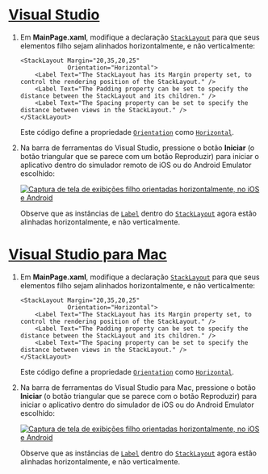 # <a name="visual-studiotabvswin"></a>[Visual Studio](#tab/vswin)

1. Em **MainPage.xaml**, modifique a declaração [`StackLayout`](xref:Xamarin.Forms.StackLayout) para que seus elementos filho sejam alinhados horizontalmente, e não verticalmente:

    ```xaml
    <StackLayout Margin="20,35,20,25"
                 Orientation="Horizontal">
        <Label Text="The StackLayout has its Margin property set, to control the rendering position of the StackLayout." />
        <Label Text="The Padding property can be set to specify the distance between the StackLayout and its children." />
        <Label Text="The Spacing property can be set to specify the distance between views in the StackLayout." />
    </StackLayout>
    ```

    Este código define a propriedade [`Orientation`](xref:Xamarin.Forms.StackLayout.Orientation) como [`Horizontal`](xref:Xamarin.Forms.StackOrientation.Horizontal).

1. Na barra de ferramentas do Visual Studio, pressione o botão **Iniciar** (o botão triangular que se parece com um botão Reproduzir) para iniciar o aplicativo dentro do simulador remoto de iOS ou do Android Emulator escolhido:

    [![Captura de tela de exibições filho orientadas horizontalmente, no iOS e Android](../images/orientation.png "StackLayout contendo instâncias de Rótulo orientadas horizontalmente")](../images/orientation-large.png#lightbox "StackLayout contendo instâncias de Rótulo orientadas horizontalmente")

    Observe que as instâncias de [`Label`](xref:Xamarin.Forms.Label) dentro do [`StackLayout`](xref:Xamarin.Forms.StackLayout) agora estão alinhadas horizontalmente, e não verticalmente.

# <a name="visual-studio-for-mactabvsmac"></a>[Visual Studio para Mac](#tab/vsmac)

1. Em **MainPage.xaml**, modifique a declaração [`StackLayout`](xref:Xamarin.Forms.StackLayout) para que seus elementos filho sejam alinhados horizontalmente, e não verticalmente:

    ```xaml
    <StackLayout Margin="20,35,20,25"
                 Orientation="Horizontal">
        <Label Text="The StackLayout has its Margin property set, to control the rendering position of the StackLayout." />
        <Label Text="The Padding property can be set to specify the distance between the StackLayout and its children." />
        <Label Text="The Spacing property can be set to specify the distance between views in the StackLayout." />
    </StackLayout>
    ```

    Este código define a propriedade [`Orientation`](xref:Xamarin.Forms.StackLayout.Orientation) como [`Horizontal`](xref:Xamarin.Forms.StackOrientation.Horizontal).

1. Na barra de ferramentas do Visual Studio para Mac, pressione o botão **Iniciar** (o botão triangular que se parece com o botão Reproduzir) para iniciar o aplicativo dentro do simulador de iOS ou do Android Emulator escolhido:

    [![Captura de tela de exibições filho orientadas horizontalmente, no iOS e Android](../images/orientation.png "StackLayout contendo instâncias de Rótulo orientadas horizontalmente")](../images/orientation-large.png#lightbox "StackLayout contendo instâncias de Rótulo orientadas horizontalmente")

    Observe que as instâncias de [`Label`](xref:Xamarin.Forms.Label) dentro do [`StackLayout`](xref:Xamarin.Forms.StackLayout) agora estão alinhadas horizontalmente, e não verticalmente.
